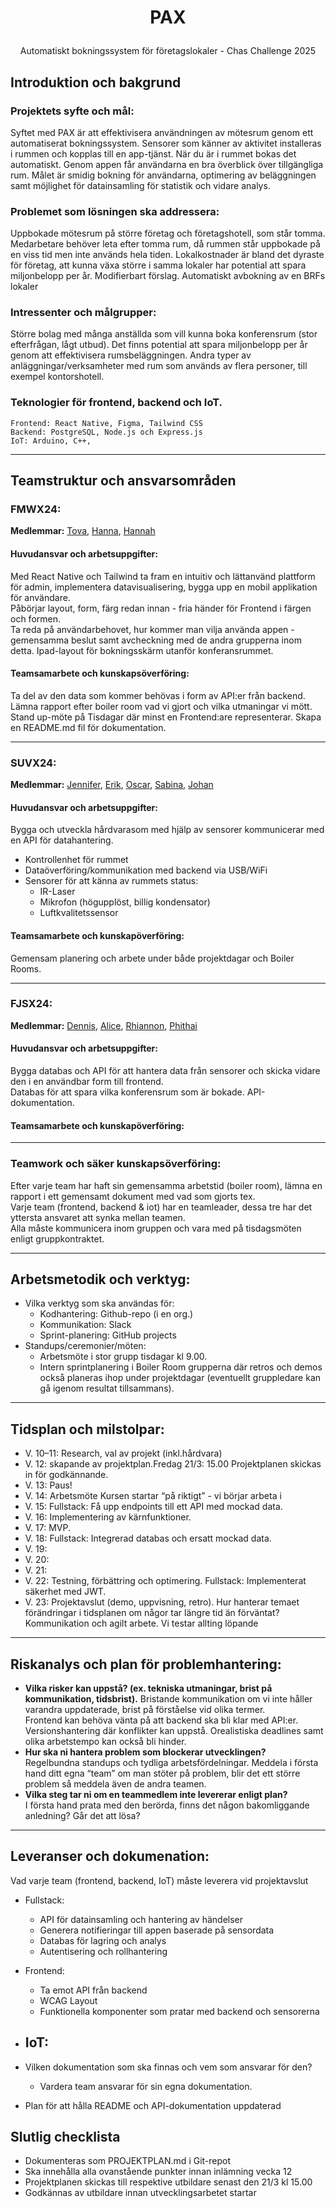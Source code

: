 # <p align = "center"> PAX 
<p align = "center"> Automatiskt bokningssystem för företagslokaler - Chas Challenge 2025  </p> 
      
## **Introduktion och bakgrund**  
### Projektets syfte och mål:
Syftet med PAX är att effektivisera användningen av mötesrum genom ett automatiserat bokningssystem. Sensorer som känner av aktivitet installeras i rummen och kopplas till en app-tjänst. När du är i rummet bokas det automatiskt. Genom appen får användarna en bra överblick över tillgängliga rum. Målet är smidig bokning för användarna, optimering av beläggningen samt möjlighet för datainsamling för statistik och vidare analys. 

### Problemet som lösningen ska addressera:
  Uppbokade mötesrum på större företag och företagshotell, som står tomma.
Medarbetare behöver leta efter tomma rum, då rummen står uppbokade på en viss tid men inte används hela tiden.
Lokalkostnader är bland det dyraste för företag, att kunna växa större i samma lokaler har potential att spara miljonbelopp per år. 
Modifierbart förslag. Automatiskt avbokning av en BRFs lokaler

### Intressenter och målgrupper:  
Större bolag med många anställda som vill kunna boka konferensrum (stor efterfrågan, lågt utbud). 
Det finns potential att spara miljonbelopp per år genom att effektivisera rumsbeläggningen.
Andra typer av anläggningar/verksamheter med rum som används av flera personer, till exempel kontorshotell.

### Teknologier för frontend, backend och IoT.  
    Frontend: React Native, Figma, Tailwind CSS  
    Backend: PostgreSQL, Node.js och Express.js   
    IoT: Arduino, C++,
___

## Teamstruktur och ansvarsområden  
### FMWX24:      
**Medlemmar:** [Tova](https://github.com/tovaalicia), [Hanna](https://github.com/HannaKindholm), [Hannah](https://github.com/HannahVrou)            
#### **Huvudansvar och arbetsuppgifter:**  
Med React Native och Tailwind ta fram en intuitiv och lättanvänd plattform för admin, implementera datavisualisering, bygga upp en mobil applikation för användare.   
Påbörjar layout, form, färg redan innan - fria händer för Frontend i färgen och formen.   
Ta reda på användarbehovet, hur kommer man vilja använda appen - gemensamma beslut samt avcheckning med de andra grupperna inom detta.
Ipad-layout för bokningsskärm utanför konferansrummet.
#### **Teamsamarbete och kunskapsöverföring:**  
Ta del av den data som kommer behövas i form av API:er från backend. Lämna rapport efter boiler room vad vi gjort och vilka utmaningar vi mött. Stand up-möte på Tisdagar där minst en Frontend:are representerar. Skapa en README.md fil för dokumentation. 
___
### SUVX24:      
**Medlemmar:** [Jennifer](https://github.com/simbachu), [Erik](https://github.com/erikdsp), [Oscar](https://github.com/NewNamesAreHard), [Sabina](https://github.com/binasime), [Johan](https://github.com/bubba-94)            
#### **Huvudansvar och arbetsuppgifter:**  
Bygga och utveckla hårdvarasom med hjälp av sensorer kommunicerar med en API för datahantering.  
- Kontrollenhet för rummet
- Dataöverföring/kommunikation med backend via USB/WiFi
- Sensorer för att känna av rummets status:
  - IR-Laser
  - Mikrofon (högupplöst, billig kondensator)
  - Luftkvalitetssensor
#### **Teamsamarbete och kunskapöverföring:**  
Gemensam planering och arbete under både projektdagar och Boiler Rooms.  
___   

### FJSX24:      
**Medlemmar:** [Dennis](https://github.com/TheUnseenBug), [Alice](https://github.com/alicegmn), [Rhiannon](https://github.com/Rhibro), [Phithai]()       
#### **Huvudansvar och arbetsuppgifter:**   
Bygga databas och API för att hantera data från sensorer och skicka vidare den i en användbar form till frontend.  
Databas för att spara vilka konferensrum som är bokade. API-dokumentation.

#### **Teamsamarbete och kunskapöverföring:**  

___

### Teamwork och säker kunskapsöverföring:  
Efter varje team har haft sin gemensamma arbetstid (boiler room), lämna en rapport i ett gemensamt dokument med vad som gjorts tex.  
Varje team (frontend, backend & iot) har en teamleader, dessa tre har det yttersta ansvaret att synka mellan teamen.  
Alla måste kommunicera inom gruppen och vara med på tisdagsmöten enligt gruppkontraktet.
___  

## Arbetsmetodik och verktyg:  
- Vilka verktyg som ska användas för:
  - Kodhantering: Github-repo (i en org.)
  - Kommunikation: Slack
  - Sprint-planering: GitHub projects
- Standups/ceremonier/möten:
  - Arbetsmöte i stor grupp tisdagar kl 9.00.
  - Intern sprintplanering i Boiler Room grupperna där retros och demos också planeras ihop under projektdagar (eventuellt gruppledare kan gå igenom resultat tillsammans).

___  

## Tidsplan och milstolpar:  
- V. 10–11: Research, val av projekt (inkl.hårdvara)
- V. 12: skapande av projektplan.Fredag 21/3: 15.00 Projektplanen skickas in för godkännande.
- V. 13: Paus!
- V. 14: Arbetsmöte Kursen startar “på riktigt” - vi börjar arbeta i
- V. 15: Fullstack: Få upp endpoints till ett API med mockad data.
- V. 16: Implementering av kärnfunktioner. 
- V. 17: MVP.
- V. 18: Fullstack: Integrerad databas och ersatt mockad data.
- V. 19:
- V. 20:
- V. 21:
- V. 22: Testning, förbättring och optimering. Fullstack: Implementerat säkerhet med JWT.
- V. 23: Projektavslut (demo, uppvisning, retro).
Hur hanterar temaet förändringar i tidsplanen om någor tar längre tid än förväntat?
Kommunikation och agilt arbete. Vi testar allting löpande
______

## Riskanalys och plan för problemhantering: 
- **Vilka risker kan uppstå? (ex. tekniska utmaningar, brist på kommunikation, tidsbrist).**
  Bristande kommunikation om vi inte håller varandra uppdaterade, brist på förståelse vid olika termer.   
  Frontend kan behöva vänta på att backend ska bli klar med API:er.   
  Versionshantering där konflikter kan uppstå. Orealistiska deadlines samt olika arbetstempo kan också bli hinder.
- **Hur ska ni hantera problem som blockerar utvecklingen?**  
  Regelbundna standups och tydliga arbetsfördelningar. 
  Meddela i första hand ditt egna “team” om man stöter på problem, blir det ett större problem så meddela även de andra teamen.  
- **Vilka steg tar ni om en teammedlem inte levererar enligt plan?**  
  I första hand prata med den berörda, finns det någon bakomliggande anledning? Går det att lösa? 
____

## Leveranser och dokumenation:  
Vad varje team (frontend, backend, IoT) måste leverera vid projektavslut
  - Fullstack:
    - API för datainsamling och hantering av händelser
    - Generera notifieringar till appen baserade på sensordata
    - Databas för lagring och analys
    - Autentisering och rollhantering
      
  - Frontend:
    - Ta emot API från backend
    - WCAG Layout
    - Funktionella komponenter som pratar med backend och sensorerna

  - IoT:
    - 
- Vilken dokumentation som ska finnas och vem som ansvarar för den?
  - Vardera team ansvarar för sin egna dokumentation.
- Plan för att hålla README och API-dokumentation uppdaterad

## Slutlig checklista 
  - Dokumenteras som PROJEKTPLAN.md i Git-repot
  - Ska innehålla alla ovanstående punkter innan inlämning vecka 12
  - Projektplanen skickas till respektive utbildare senast den 21/3 kl 15.00
  - Godkännas av utbildare innan utvecklingsarbetet startar






